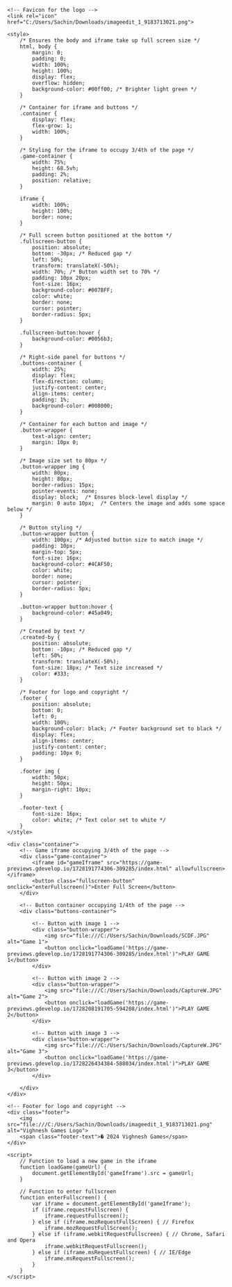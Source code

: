 <!DOCTYPE html>
<html lang="en">
<head>
    <meta charset="UTF-8">
    <meta name="viewport" content="width=device-width, initial-scale=1.0">
    <meta http-equiv="X-UA-Compatible" content="IE=edge">
    <title>Vighnesh Games</title>

    <!-- Favicon for the logo -->
    <link rel="icon" href="C:/Users/Sachin/Downloads/imageedit_1_9183713021.png">

    <style>
        /* Ensures the body and iframe take up full screen size */
        html, body {
            margin: 0;
            padding: 0;
            width: 100%;
            height: 100%;
            display: flex;
            overflow: hidden;
            background-color: #00ff00; /* Brighter light green */
        }

        /* Container for iframe and buttons */
        .container {
            display: flex;
            flex-grow: 1;
            width: 100%;
        }

        /* Styling for the iframe to occupy 3/4th of the page */
        .game-container {
            width: 75%;
            height: 68.5vh;
            padding: 2%;
            position: relative;
        }

        iframe {
            width: 100%;
            height: 100%;
            border: none;
        }

        /* Full screen button positioned at the bottom */
        .fullscreen-button {
            position: absolute;
            bottom: -30px; /* Reduced gap */
            left: 50%;
            transform: translateX(-50%);
            width: 70%; /* Button width set to 70% */
            padding: 10px 20px;
            font-size: 16px;
            background-color: #007BFF;
            color: white;
            border: none;
            cursor: pointer;
            border-radius: 5px;
        }

        .fullscreen-button:hover {
            background-color: #0056b3;
        }

        /* Right-side panel for buttons */
        .buttons-container {
            width: 25%;
            display: flex;
            flex-direction: column;
            justify-content: center;
            align-items: center;
            padding: 1%;
            background-color: #008000;
        }

        /* Container for each button and image */
        .button-wrapper {
            text-align: center;
            margin: 10px 0;
        }

        /* Image size set to 80px */
        .button-wrapper img {
            width: 80px;
            height: 80px;
            border-radius: 15px;
            pointer-events: none;
            display: block;  /* Ensures block-level display */
            margin: 0 auto 10px;  /* Centers the image and adds some space below */
        }

        /* Button styling */
        .button-wrapper button {
            width: 100px; /* Adjusted button size to match image */
            padding: 10px;
            margin-top: 5px;
            font-size: 16px;
            background-color: #4CAF50;
            color: white;
            border: none;
            cursor: pointer;
            border-radius: 5px;
        }

        .button-wrapper button:hover {
            background-color: #45a049;
        }

        /* Created by text */
        .created-by {
            position: absolute;
            bottom: -10px; /* Reduced gap */
            left: 50%;
            transform: translateX(-50%);
            font-size: 18px; /* Text size increased */
            color: #333;
        }

        /* Footer for logo and copyright */
        .footer {
            position: absolute;
            bottom: 0;
            left: 0;
            width: 100%;
            background-color: black; /* Footer background set to black */
            display: flex;
            align-items: center;
            justify-content: center;
            padding: 10px 0;
        }

        .footer img {
            width: 50px;
            height: 50px;
            margin-right: 10px;
        }

        .footer-text {
            font-size: 16px;
            color: white; /* Text color set to white */
        }
    </style>
</head>
<body>

    <div class="container">
        <!-- Game iframe occupying 3/4th of the page -->
        <div class="game-container">
            <iframe id="gameIframe" src="https://game-previews.gdevelop.io/1728191774306-309285/index.html" allowfullscreen></iframe>
            <button class="fullscreen-button" onclick="enterFullscreen()">Enter Full Screen</button>
        </div>

        <!-- Button container occupying 1/4th of the page -->
        <div class="buttons-container">

            <!-- Button with image 1 -->
            <div class="button-wrapper">
                <img src="file:///C:/Users/Sachin/Downloads/SCDF.JPG" alt="Game 1">
                <button onclick="loadGame('https://game-previews.gdevelop.io/1728191774306-309285/index.html')">PLAY GAME 1</button>
            </div>

            <!-- Button with image 2 -->
            <div class="button-wrapper">
                <img src="file:///C:/Users/Sachin/Downloads/CaptureW.JPG" alt="Game 2">
                <button onclick="loadGame('https://game-previews.gdevelop.io/1728208191705-594208/index.html')">PLAY GAME 2</button>
            </div>

            <!-- Button with image 3 -->
            <div class="button-wrapper">
                <img src="file:///C:/Users/Sachin/Downloads/CaptureW.JPG" alt="Game 3">
                <button onclick="loadGame('https://game-previews.gdevelop.io/1728226434384-588034/index.html')">PLAY GAME 3</button>
            </div>

        </div>
    </div>

    <!-- Footer for logo and copyright -->
    <div class="footer">
        <img src="file:///C:/Users/Sachin/Downloads/imageedit_1_9183713021.png" alt="Vighnesh Games Logo">
        <span class="footer-text">� 2024 Vighnesh Games</span>
    </div>

    <script>
        // Function to load a new game in the iframe
        function loadGame(gameUrl) {
            document.getElementById('gameIframe').src = gameUrl;
        }

        // Function to enter fullscreen
        function enterFullscreen() {
            var iframe = document.getElementById('gameIframe');
            if (iframe.requestFullscreen) {
                iframe.requestFullscreen();
            } else if (iframe.mozRequestFullScreen) { // Firefox
                iframe.mozRequestFullScreen();
            } else if (iframe.webkitRequestFullscreen) { // Chrome, Safari and Opera
                iframe.webkitRequestFullscreen();
            } else if (iframe.msRequestFullscreen) { // IE/Edge
                iframe.msRequestFullscreen();
            }
        }
    </script>

</body>
</html>
